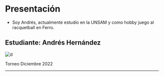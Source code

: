 # Presentación

- Soy Andrés, actualmente estudio en la UNSAM y como hobby juego al racquetball en Ferro.  



## Estudiante: Andrés Hernández





![d](https://postimg.cc/0rzwyVrY)    

Torneo Diciembre 2022

------



